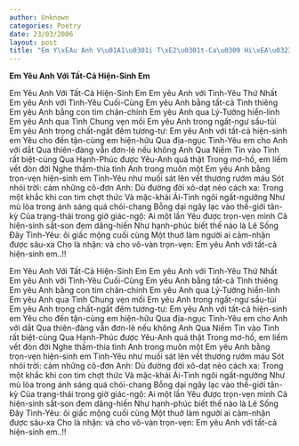 ```yaml
---
author: Unknown
categories: Poetry
date: 23/03/2006
layout: post
title: "Em Y\xEAu Anh V\u01A1\u0301i T\xE2\u0301t-Ca\u0309 Hi\xEA\u0323n-Sinh Em"
---
```


**Em Yêu Anh Với Tất-Cả Hiện-Sinh Em**

Em Yêu Anh Với Tất-Cả Hiện-Sinh Em
Em yêu Anh với Tình-Yêu Thứ Nhất
Em yêu Anh với Tình-Yêu Cuối-Cùng
Em yêu Anh bằng tất-cả Tình thiêng
Em yêu Anh bằng con tim chân-chính
Em yêu Anh qua Lý-Tưởng hiển-linh
Em yêu Anh qua Tình Chung vẹn mối
Em yêu Anh trong ngất-ngư sầu-tủi
Em yêu Anh trong chất-ngất đêm tương-tư:
Em yêu Anh với tất-cả hiện-sinh em
Yêu cho đến tận-cùng em hiện-hữu
Qua địa-ngục Tình-Yêu em cho Anh với dắt
Qua thiên-đàng vẫn đơn-lẻ nếu không Anh
Qua Niềm Tin vào Tình rất biệt-cùng
Qua Hạnh-Phúc được Yêu-Anh quá thật
Trong mơ-hồ, em liếm vết đòn đời
Nghe thấm-thía tình Anh trong muôn một
Em yêu Anh bằng trọn-vẹn hiện-sinh em
Tình-Yêu như muối sát lên vết thương rướm máu
Sót nhói trời: cảm những cô-đơn Anh:
Dù đường đời xô-dạt nẻo cách xa:
Trong một khắc khi con tim chợt thức
Và mặc-khải Ái-Tình ngôi ngất-ngưởng
Như mù lòa trong ánh sáng quá chói-chang
Bỗng dại ngây lạc vào thế-giới tân-kỳ
Của trạng-thái trong giờ giác-ngộ:
Ai một lần Yêu được trọn-vẹn mình
Cả hiện-sinh sắt-son đem dâng-hiến
Như hạnh-phúc biết thế nào là Lẽ Sống
Đây Tình-Yêu: ôi giấc mộng cuối cùng
Một thuở làm người ai cảm-nhận được sâu-xa
Cho là nhận: và cho vô-vàn trọn-vẹn:
Em yêu Anh với tất-cả hiện-sinh em..!!

Em Yêu Anh Với Tất-Cả Hiện-Sinh Em
Em yêu Anh với Tình-Yêu Thứ Nhất
Em yêu Anh với Tình-Yêu Cuối-Cùng
Em yêu Anh bằng tất-cả Tình thiêng
Em yêu Anh bằng con tim chân-chính
Em yêu Anh qua Lý-Tưởng hiển-linh
Em yêu Anh qua Tình Chung vẹn mối
Em yêu Anh trong ngất-ngư sầu-tủi
Em yêu Anh trong chất-ngất đêm tương-tư:
Em yêu Anh với tất-cả hiện-sinh em
Yêu cho đến tận-cùng em hiện-hữu
Qua địa-ngục Tình-Yêu em cho Anh với dắt
Qua thiên-đàng vẫn đơn-lẻ nếu không Anh
Qua Niềm Tin vào Tình rất biệt-cùng
Qua Hạnh-Phúc được Yêu-Anh quá thật
Trong mơ-hồ, em liếm vết đòn đời
Nghe thấm-thía tình Anh trong muôn một
Em yêu Anh bằng trọn-vẹn hiện-sinh em
Tình-Yêu như muối sát lên vết thương rướm máu
Sót nhói trời: cảm những cô-đơn Anh:
Dù đường đời xô-dạt nẻo cách xa:
Trong một khắc khi con tim chợt thức
Và mặc-khải Ái-Tình ngôi ngất-ngưởng
Như mù lòa trong ánh sáng quá chói-chang
Bỗng dại ngây lạc vào thế-giới tân-kỳ
Của trạng-thái trong giờ giác-ngộ:
Ai một lần Yêu được trọn-vẹn mình
Cả hiện-sinh sắt-son đem dâng-hiến
Như hạnh-phúc biết thế nào là Lẽ Sống
Đây Tình-Yêu: ôi giấc mộng cuối cùng
Một thuở làm người ai cảm-nhận được sâu-xa
Cho là nhận: và cho vô-vàn trọn-vẹn:
Em yêu Anh với tất-cả hiện-sinh em..!!
